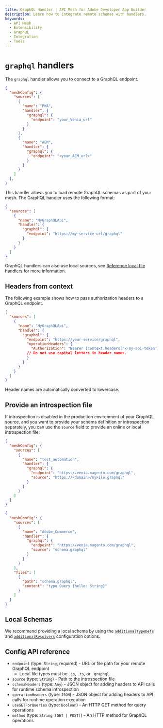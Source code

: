 ```yaml
---
title: GraphQL Handler | API Mesh for Adobe Developer App Builder
description: Learn how to integrate remote schemas with handlers.
keywords:
  - API Mesh
  - Extensibility
  - GraphQL
  - Integration
  - Tools
---
```


# `graphql` handlers

The `graphql` handler allows you to connect to a GraphQL endpoint.

```json
{
  "meshConfig": {
    "sources": [
      {
        "name": "PWA",
        "handler": {
          "graphql": {
            "endpoint": "your_Venia_url"
          }
        }
      },
      {
        "name": "AEM",
        "handler": {
          "graphql": {
            "endpoint": "<your_AEM_url>"
          }
        }
      }
    ]
  },
}
```

This handler allows you to load remote GraphQL schemas as part of your mesh. The GraphQL handler uses the following format:

```json
{
  "sources": [
    {
      "name": "MyGraphQLApi",
      "handler": {
        "graphql": {
          "endpoint": "https://my-service-url/graphql"
        }
      }
    }
  ]
}
```

GraphQL handlers can also use local sources, see [Reference local file handlers](./index.md#reference-local-files-in-handlers) for more information.

## Headers from context

The following example shows how to pass authorization headers to a GraphQL endpoint.

```json
{
  "sources": [
    {
      "name": "MyGraphQLApi",
      "handler": {
        "graphql": {
          "endpoint": "https://your-service/graphql",
          "operationHeaders": {
            "Authorization": "Bearer {context.headers['x-my-api-token']}"
          // Do not use capital letters in header names.
          }
        }
      }
    }
  ]
}
```

<InlineAlert variant="info" slots="text"/>

Header names are automatically converted to lowercase.

## Provide an introspection file

If introspection is disabled in the production environment of your GraphQL source, and you want to provide your schema definition or introspection separately, you can use the `source` field to provide an online or local introspection file:

```json
{
  "meshConfig": {
    "sources": [
      {
        "name": "test_automation",
        "handler": {
          "graphql": {
            "endpoint": "https://venia.magento.com/graphql",
            "source": "https://<domain>/myFile.graphql"
          }
        }
      }
    ]
  }
}
```

```json
{
  "meshConfig": {
    "sources": [
      {
        "name": "Adobe_Commerce",
        "handler": {
          "graphql": {
            "endpoint": "https://venia.magento.com/graphql",
            "source": "schema.graphql"
          }
        }
      }
    ],
    "files": [
      {
        "path": "schema.graphql",
        "content": "type Query {hello: String}"
      }
    ]
  }
}
```

## Local Schemas

We recommend providing a local schema by using the [`additionalTypeDefs`](../../advanced/extend/index.md) and [`additionalResolvers`](../../advanced/extend/resolvers/programmatic-resolvers.md#additional-resolversjs) configuration options.

## Config API reference

-  `endpoint` (type: `String`, required) - URL or file path for your remote GraphQL endpoint
   -  Local file types must be `.js`, `.ts`, or `.graphql`.
-  `source` (type: `String`) - Path to the introspection file
-  `schemaHeaders` (type: `Any`) - JSON object for adding headers to API calls for runtime schema introspection
-  `operationHeaders` (type: `JSON`) - JSON object for adding headers to API calls for runtime operation execution
-  `useGETForQueries` (type: `Boolean`) - An HTTP GET method for query operations
-  `method` (type: `String (GET | POST)`) - An HTTP method for GraphQL operations
<!-- 
`subscriptionsEndpoint` (type: `String`) - A URL to your endpoint serving all subscription queries for this source
`customFetch` (type: `Any`) - Path to a custom W3 Compatible Fetch Implementation
`webSocketImpl` (type: `String`) - Path to a custom W3 Compatible WebSocket Implementation
`introspection` (type: `String`) - Path to the introspection
You can separately give schema introspection
`multipart` (type: `Boolean`) - Enable multipart/form data in order to support file uploads
`subscriptionsProtocol` (type: `String (SSE | WS | LEGACY_WS)`) - SSE - Server Sent Events
WS - New graphql-ws
LEGACY_WS - Legacy subscriptions-transport-ws
`retry` (type: `Int`) - Retry attempts if fails
`timeout` (type: `Int`) - Timeout in milliseconds
`batch` (type: `Boolean`) - Enable/Disable automatic query batching 
-->
